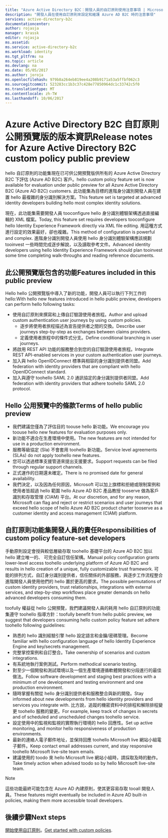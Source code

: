 ```yaml
---
title: "Azure Active Directory B2C：開發人員的自訂原則使用注意事項 | Microsoft Docs"
description: "開發人員在使用自訂原則來設定和維護 Azure AD B2C 時的注意事項"
services: active-directory-b2c
documentationcenter: 
author: rojasja
manager: krassk
editor: rojasja
ms.assetid: 
ms.service: active-directory-b2c
ms.workload: identity
ms.tgt_pltfrm: na
ms.topic: article
ms.devlang: na
ms.date: 05/05/2017
ms.author: joroja
ms.openlocfilehash: 979b8a264eb819ee4a208b9171a53a5ffbf062c3
ms.sourcegitcommit: 523283cc1b3c37c428e77850964dc1c33742c5f0
ms.translationtype: MT
ms.contentlocale: zh-TW
ms.lasthandoff: 10/06/2017
---
```

# <a name="release-notes-for-azure-active-directory-b2c-custom-policy-public-preview"></a><span data-ttu-id="b149f-103">Azure Active Directory B2C 自訂原則公開預覽版的版本資訊</span><span class="sxs-lookup"><span data-stu-id="b149f-103">Release notes for Azure Active Directory B2C custom policy public preview</span></span>
<span data-ttu-id="b149f-104">hello 自訂原則的功能集現在已可供公開預覽版供所有的 Azure Active Directory B2C 下評估 (Azure AD B2C) 客戶。</span><span class="sxs-lookup"><span data-stu-id="b149f-104">hello custom policy feature set is now available for evaluation under public preview for all Azure Active Directory B2C (Azure AD B2C) customers.</span></span> <span data-ttu-id="b149f-105">此功能集為目標的進階身分識別開發人員在建置 hello 最複雜的身分識別解決方案。</span><span class="sxs-lookup"><span data-stu-id="b149f-105">This feature set is targeted at advanced identity developers building hello most complex identity solutions.</span></span>  

<span data-ttu-id="b149f-106">現在，此功能集需要開發人員 tooconfigure hello 身分識別體驗架構透過直接編輯的 XML 檔案。</span><span class="sxs-lookup"><span data-stu-id="b149f-106">Today, this feature set requires developers tooconfigure hello Identity Experience Framework directly via XML file editing.</span></span> <span data-ttu-id="b149f-107">用這種方式進行設定的效果最好，卻也複雜。</span><span class="sxs-lookup"><span data-stu-id="b149f-107">This method of configuration is powerful and complex.</span></span> <span data-ttu-id="b149f-108">進階身分識別開發人員使用 hello 身分識別體驗架構應該規劃 tooinvest 一些時間完成逐步解說，以及讀取參考文件。</span><span class="sxs-lookup"><span data-stu-id="b149f-108">Advanced identity developers using hello Identity Experience Framework should plan tooinvest some time completing walk-throughs and reading reference documents.</span></span> 

## <a name="features-included-in-this-public-preview"></a><span data-ttu-id="b149f-109">此公開預覽版包含的功能</span><span class="sxs-lookup"><span data-stu-id="b149f-109">Features included in this public preview</span></span>
<span data-ttu-id="b149f-110">Hello hello 公開預覽版中導入了新的功能，開發人員可以執行下列工作的 hello:</span><span class="sxs-lookup"><span data-stu-id="b149f-110">With hello new features introduced in hello public preview, developers can perform hello following tasks:</span></span><br>

* <span data-ttu-id="b149f-111">使用自訂原則來撰寫和上傳自訂驗證使用者旅程。</span><span class="sxs-lookup"><span data-stu-id="b149f-111">Author and upload custom authentication user journeys by using custom policies.</span></span> 
   * <span data-ttu-id="b149f-112">逐步將使用者旅程描述為宣告提供者之間的交換。</span><span class="sxs-lookup"><span data-stu-id="b149f-112">Describe user journeys step-by-step as exchanges between claims providers.</span></span> 
   * <span data-ttu-id="b149f-113">定義使用者旅程中的條件式分支。</span><span class="sxs-lookup"><span data-stu-id="b149f-113">Define conditional branching in user journeys.</span></span> 
* <span data-ttu-id="b149f-114">將啟用 REST API 功能的服務整合到您的自訂驗證使用者旅程。</span><span class="sxs-lookup"><span data-stu-id="b149f-114">Integrate REST API-enabled services in your custom authentication user journeys.</span></span>  
* <span data-ttu-id="b149f-115">加入與 hello OpenIDConnect 標準與相容的身分識別提供者同盟。</span><span class="sxs-lookup"><span data-stu-id="b149f-115">Add federation with identity providers that are compliant with hello OpenIDConnect standard.</span></span> <br>
* <span data-ttu-id="b149f-116">加入與遵守 toohello SAML 2.0 通訊協定的身分識別提供者同盟。</span><span class="sxs-lookup"><span data-stu-id="b149f-116">Add federation with identity providers that adhere toohello SAML 2.0 protocol.</span></span> 

## <a name="terms-of-hello-public-preview"></a><span data-ttu-id="b149f-117">Hello 公用預覽中的條款</span><span class="sxs-lookup"><span data-stu-id="b149f-117">Terms of hello public preview</span></span>

* <span data-ttu-id="b149f-118">我們建議您僅為了評估目的 toouse hello 新功能。</span><span class="sxs-lookup"><span data-stu-id="b149f-118">We encourage you toouse hello new features for evaluation purposes only.</span></span><br>
* <span data-ttu-id="b149f-119">新功能不適合在生產環境中使用。</span><span class="sxs-lookup"><span data-stu-id="b149f-119">The new features are not intended for use in a production environment.</span></span><br>
* <span data-ttu-id="b149f-120">服務等級協定 (Sla) 不會套用 toohello 新功能。</span><span class="sxs-lookup"><span data-stu-id="b149f-120">Service level agreements (SLAs) do not apply toohello new features.</span></span> <br>
* <span data-ttu-id="b149f-121">您可以透過標準支援管道來提出支援要求。</span><span class="sxs-lookup"><span data-stu-id="b149f-121">Support requests can be filed through regular support channels.</span></span> <br>
* <span data-ttu-id="b149f-122">正式運作的日期還未確定。</span><span class="sxs-lookup"><span data-stu-id="b149f-122">There is no promised date for general availability.</span></span><br>
* <span data-ttu-id="b149f-123">我們決定，以及因為任何原因，Microsoft 可以加上旗標和拒絕或限制案例和使用者皆超過 hello 範圍 hello Azure AD B2C 產品教授 tooserve 做為客戶識別和存取管理 (CIAM) 平台。</span><span class="sxs-lookup"><span data-stu-id="b149f-123">At our discretion, and for any reason, Microsoft can flag and reject or restrict scenarios and user journeys that exceed hello scope of hello Azure AD B2C product charter tooserve as a customer identity and access management (CIAM) platform.</span></span>

## <a name="responsibilities-of-custom-policy-feature-set-developers"></a><span data-ttu-id="b149f-124">自訂原則功能集開發人員的責任</span><span class="sxs-lookup"><span data-stu-id="b149f-124">Responsibilities of custom policy feature-set developers</span></span>
<span data-ttu-id="b149f-125">手動原則設定會授與較低層級存取 toohello 基礎平台的 Azure AD B2C 加以 hello 建立唯一的、 可完全自訂信任架構。</span><span class="sxs-lookup"><span data-stu-id="b149f-125">Manual policy configuration grants lower-level access toohello underlying platform of Azure AD B2C and results in hello creation of a unique, fully customizable trust framework.</span></span> <span data-ttu-id="b149f-126">可能的排列方式，自訂身分識別提供者，信任關係的外部服務，與逐步工作流程整合進階開發人員使用他們的 hello 置於更高的要求。</span><span class="sxs-lookup"><span data-stu-id="b149f-126">The possible permutations of custom identity providers, trust relationships, integrations with external services, and step-by-step workflows place greater demands on hello advanced developers consuming them.</span></span>

<span data-ttu-id="b149f-127">toofully 權益從 hello 公開預覽，我們建議開發人員的耗用 hello 自訂原則的功能集遵守 toohello 指導方針：</span><span class="sxs-lookup"><span data-stu-id="b149f-127">toofully benefit from hello public preview, we suggest that developers consuming hello custom policy feature set adhere toohello following guidelines:</span></span>
* <span data-ttu-id="b149f-128">熟悉的 hello 識別經驗引擎 hello 設定語言和金鑰/密碼管理。</span><span class="sxs-lookup"><span data-stu-id="b149f-128">Become familiar with hello configuration language of hello Identity Experience Engine and key/secrets management.</span></span>
* <span data-ttu-id="b149f-129">完整掌控案例和自訂整合。</span><span class="sxs-lookup"><span data-stu-id="b149f-129">Take ownership of scenarios and custom integrations.</span></span>
* <span data-ttu-id="b149f-130">有系統地執行案例測試。</span><span class="sxs-lookup"><span data-stu-id="b149f-130">Perform methodical scenario testing.</span></span>
* <span data-ttu-id="b149f-131">對至少一個開發和測試環境以及一個生產環境遵循軟體開發和分段進行的最佳做法。</span><span class="sxs-lookup"><span data-stu-id="b149f-131">Follow software development and staging best practices with a minimum of one development and testing environment and one production environment.</span></span>
* <span data-ttu-id="b149f-132">隨時掌握有關從 hello 身分識別提供者和服務整合與新的開發。</span><span class="sxs-lookup"><span data-stu-id="b149f-132">Stay informed about new developments from hello identity providers and services you integrate with.</span></span> <span data-ttu-id="b149f-133">比方說，追蹤的機密資料中的排程和解除排程變更 toohello 服務的變更。</span><span class="sxs-lookup"><span data-stu-id="b149f-133">For example, keep track of changes in secrets and of scheduled and unscheduled changes toohello service.</span></span>
* <span data-ttu-id="b149f-134">設定使用中的監視和監視的實際執行環境的 hello 回應性。</span><span class="sxs-lookup"><span data-stu-id="b149f-134">Set up active monitoring, and monitor hello responsiveness of production environments.</span></span>
* <span data-ttu-id="b149f-135">最新的連絡人電子郵件地址，並保持回應 toohello Microsoft live 網站小組電子郵件。</span><span class="sxs-lookup"><span data-stu-id="b149f-135">Keep contact email addresses current, and stay responsive toohello Microsoft live-site team emails.</span></span>
* <span data-ttu-id="b149f-136">建議使用的 toodo 來 hello Microsoft live 網站小組時，請採取及時的動作。</span><span class="sxs-lookup"><span data-stu-id="b149f-136">Take timely action when advised toodo so by hello Microsoft live-site team.</span></span> 


>[!NOTE]
><span data-ttu-id="b149f-137">這些功能最終可能包含在 Azure AD 內建原則，使其更容易存取 tooall 開發人員。</span><span class="sxs-lookup"><span data-stu-id="b149f-137">These features might eventually be included in Azure AD built-in policies, making them more accessible tooall developers.</span></span>

## <a name="next-steps"></a><span data-ttu-id="b149f-138">後續步驟</span><span class="sxs-lookup"><span data-stu-id="b149f-138">Next steps</span></span>
<span data-ttu-id="b149f-139">[開始使用自訂原則](active-directory-b2c-get-started-custom.md)。</span><span class="sxs-lookup"><span data-stu-id="b149f-139">[Get started with custom policies](active-directory-b2c-get-started-custom.md).</span></span>
